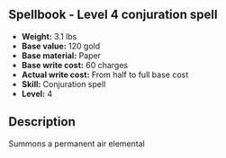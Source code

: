 ## Spellbook - Level 4 conjuration spell

- **Weight:** 3.1 lbs
- **Base value:** 120 gold
- **Base material:** Paper
- **Base write cost:** 60 charges
- **Actual write cost:** From half to full base cost
- **Skill:** Conjuration spell
- **Level:** 4

## Description

Summons a permanent air elemental
